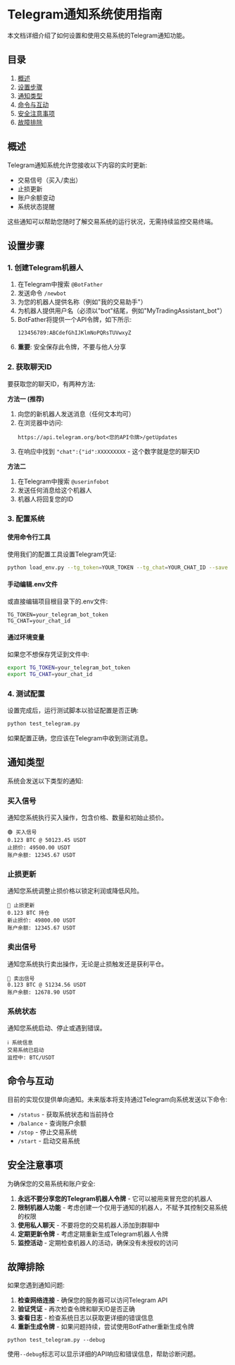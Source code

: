 # Telegram通知系统使用指南

本文档详细介绍了如何设置和使用交易系统的Telegram通知功能。

## 目录

1. [概述](#概述)
2. [设置步骤](#设置步骤)
3. [通知类型](#通知类型)
4. [命令与互动](#命令与互动)
5. [安全注意事项](#安全注意事项)
6. [故障排除](#故障排除)

## 概述

Telegram通知系统允许您接收以下内容的实时更新:
- 交易信号（买入/卖出）
- 止损更新
- 账户余额变动
- 系统状态提醒

这些通知可以帮助您随时了解交易系统的运行状况，无需持续监控交易终端。

## 设置步骤

### 1. 创建Telegram机器人

1. 在Telegram中搜索 `@BotFather`
2. 发送命令 `/newbot`
3. 为您的机器人提供名称（例如"我的交易助手"）
4. 为机器人提供用户名（必须以"bot"结尾，例如"MyTradingAssistant_bot"）
5. BotFather将提供一个API令牌，如下所示:
   ```
   123456789:ABCdefGhIJKlmNoPQRsTUVwxyZ
   ```
6. **重要**: 安全保存此令牌，不要与他人分享

### 2. 获取聊天ID

要获取您的聊天ID，有两种方法:

**方法一 (推荐)**
1. 向您的新机器人发送消息（任何文本均可）
2. 在浏览器中访问:
   ```
   https://api.telegram.org/bot<您的API令牌>/getUpdates
   ```
3. 在响应中找到 `"chat":{"id":XXXXXXXXX` - 这个数字就是您的聊天ID

**方法二**
1. 在Telegram中搜索 `@userinfobot`
2. 发送任何消息给这个机器人
3. 机器人将回复您的ID

### 3. 配置系统

#### 使用命令行工具

使用我们的配置工具设置Telegram凭证:
```bash
python load_env.py --tg_token=YOUR_TOKEN --tg_chat=YOUR_CHAT_ID --save
```

#### 手动编辑.env文件

或直接编辑项目根目录下的.env文件:
```
TG_TOKEN=your_telegram_bot_token
TG_CHAT=your_chat_id
```

#### 通过环境变量

如果您不想保存凭证到文件中:
```bash
export TG_TOKEN=your_telegram_bot_token
export TG_CHAT=your_chat_id
```

### 4. 测试配置

设置完成后，运行测试脚本以验证配置是否正确:
```bash
python test_telegram.py
```

如果配置正确，您应该在Telegram中收到测试消息。

## 通知类型

系统会发送以下类型的通知:

### 买入信号
通知您系统执行买入操作，包含价格、数量和初始止损价。
```
🟢 买入信号
0.123 BTC @ 50123.45 USDT
止损价: 49500.00 USDT
账户余额: 12345.67 USDT
```

### 止损更新
通知您系统调整止损价格以锁定利润或降低风险。
```
🔶 止损更新
0.123 BTC 持仓
新止损价: 49800.00 USDT
账户余额: 12345.67 USDT
```

### 卖出信号
通知您系统执行卖出操作，无论是止损触发还是获利平仓。
```
🔴 卖出信号
0.123 BTC @ 51234.56 USDT
账户余额: 12678.90 USDT
```

### 系统状态
通知您系统启动、停止或遇到错误。
```
ℹ️ 系统信息
交易系统已启动
监控中: BTC/USDT
```

## 命令与互动

目前的实现仅提供单向通知。未来版本将支持通过Telegram向系统发送以下命令:

- `/status` - 获取系统状态和当前持仓
- `/balance` - 查询账户余额
- `/stop` - 停止交易系统
- `/start` - 启动交易系统

## 安全注意事项

为确保您的交易系统和账户安全:

1. **永远不要分享您的Telegram机器人令牌** - 它可以被用来冒充您的机器人
2. **限制机器人功能** - 考虑创建一个仅用于通知的机器人，不赋予其控制交易系统的权限
3. **使用私人聊天** - 不要将您的交易机器人添加到群聊中
4. **定期更新令牌** - 考虑定期重新生成Telegram机器人令牌
5. **监控活动** - 定期检查机器人的活动，确保没有未授权的访问

## 故障排除

如果您遇到通知问题:

1. **检查网络连接** - 确保您的服务器可以访问Telegram API
2. **验证凭证** - 再次检查令牌和聊天ID是否正确
3. **查看日志** - 检查系统日志以获取更详细的错误信息
4. **重新生成令牌** - 如果问题持续，尝试使用BotFather重新生成令牌

```
python test_telegram.py --debug
```

使用`--debug`标志可以显示详细的API响应和错误信息，帮助诊断问题。 